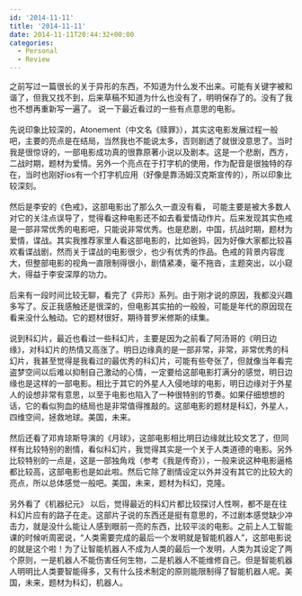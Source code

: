```yaml
---
id: '2014-11-11'
title: '2014-11-11'
date: 2014-11-11T20:44:32+00:00
categories:
  - Personal
  - Review
---
```

<div>
  之前写过一篇很长的关于异形的东西，不知道为什么发不出来。可能有关键字被和谐了，但我又找不到，后来草稿不知道为什么也没有了，明明保存了的。没有了我也不想再重新写一遍了。 说一下最近看过的一些有点意思的电影。
</div>

<div>
   
</div>

<div>
  先说印象比较深的，Atonement（中文名《赎罪》），其实这电影发展过程一般吧，主要的亮点是在结局，当然我也不能说太多，否则剧透了就很没意思了。当时我是很惊讶的，一部电影成功真的很靠原著小说以及剧本。这是一个悲剧，西方，二战时期，题材为爱情。另外一个亮点在于打字机的使用，作为配音是很独特的存在，当时也刚好ios有一个打字机应用（好像是靠汤姆汉克斯宣传的），所以印象比较深刻。
</div>

<div>
   
</div>

<div>
  然后是李安的《色戒》，这部电影出了那么久一直没有看， 可能主要是被大多数人对它的关注点误导了，觉得看这种电影还不如去看爱情动作片。后来发现其实色戒是一部非常优秀的电影吧，只能说非常优秀。也是悲剧，中国，抗战时期，题材为爱情，谍战。其实我推荐家里人看这部电影的，比如爸妈，因为好像大家都比较喜欢看谍战剧，然而关于谍战的电影很少，也少有优秀的作品。色戒的背景内容庞大，但整部电影的视角一直限制得很小，剧情紧凑，毫不拖沓，主题突出，以小窥大，得益于李安深厚的功力。
</div>

<div>
   
</div>

<div>
  后来有一段时间比较无聊，看完了《异形》系列。由于刚才说的原因，我都没兴趣多写了。反正我感触还是很深的，但电影其实拍的一般般，可能是年代的原因现在看来没什么触动。它的题材很好，期待普罗米修斯的续集。
</div>

<div>
   
</div>

<div>
  说到科幻片，最近也看过一些科幻片，主要是因为之前看了阿汤哥的《明日边缘》，对科幻片的热情又高涨了。明日边缘真的是一部非常，非常，非常优秀的科幻片，我甚至觉得是我看过的最优秀的科幻片，可能有些夸张了，但就像当年看完盗梦空间以后难以抑制自己激动的心情，一定要给这部电影打满分的感觉，明日边缘也是这样的一部电影。相比于其它的外星人入侵地球的电影，明日边缘对于外星人的设想非常有意思，以至于电影也陷入了一种很特别的节奏。如果仔细想想的话，它的看似狗血的结局也是非常值得推敲的。这部电影的题材是科幻，外星人，四维空间，拯救地球。美国，未来。
</div>

<div>
   
</div>

<div>
  然后还看了邓肯琼斯导演的《月球》，这部电影相比明日边缘就比较文艺了，但同样有比较特别的剧情，看似科幻片，我觉得其实是一个关于人类道德的电影。另外比较特别的一点是，这是一部独角戏（参考《我是传奇》），一般来说这种电影逼格都比较高，这部电影也是如此啦。然后它除了剧情设定以外并没有其它的比较大的亮点，所以总体感觉一般吧。美国，未来，题材为科幻，克隆。
</div>

<div>
   
</div>

<div>
  另外看了《机器纪元》 以后，觉得最近的科幻片都比较探讨人性啊，都不是在往科幻片应有的路子在走。这部片子说的东西还是挺有意思的，不过剧本感觉缺少冲击力，就是没什么能让人感到眼前一亮的东西，比较平淡的电影。之前上人工智能课的时候听周密说，“人类需要完成的最后一个发明就是智能机器人”，这部电影说的就是这个啦！为了让智能机器人不成为人类的最后一个发明，人类为其设定了两个原则，一是机器人不能伤害任何生物，二是机器人不能维修自己。但是智能机器人明明比人类要智能得多，又有什么技术制定的原则能限制得了智能机器人呢。美国，未来，题材为科幻，机器人。
</div>
